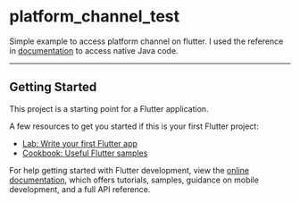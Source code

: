 # platform_channel_test

Simple example to access platform channel on flutter. I used the reference in [documentation](https://docs.flutter.dev/development/platform-integration/platform-channels?tab=android-channel-java-tab) to access native Java code. 


---
## Getting Started

This project is a starting point for a Flutter application.

A few resources to get you started if this is your first Flutter project:

- [Lab: Write your first Flutter app](https://docs.flutter.dev/get-started/codelab)
- [Cookbook: Useful Flutter samples](https://docs.flutter.dev/cookbook)

For help getting started with Flutter development, view the
[online documentation](https://docs.flutter.dev/), which offers tutorials,
samples, guidance on mobile development, and a full API reference.
